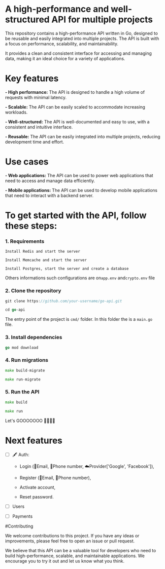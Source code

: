 # A high-performance and well-structured API for multiple projects

This repository contains a high-performance API written in Go, designed to be reusable and easily integrated into multiple projects. The API is built with a focus on performance, scalability, and maintainability. 

It provides a clean and consistent interface for accessing and managing data, making it an ideal choice for a variety of applications.


# Key features

**- High performance:** The API is designed to handle a high volume of requests with minimal latency.

**- Scalable:** The API can be easily scaled to accommodate increasing workloads.

**- Well-structured:** The API is well-documented and easy to use, with a consistent and intuitive interface.

**- Reusable:** The API can be easily integrated into multiple projects, reducing development time and effort.


# Use cases

**- Web applications:** The API can be used to power web applications that need to access and manage data efficiently.

**- Mobile applications:** The API can be used to develop mobile applications that need to interact with a backend server.


# To get started with the API, follow these steps:

### 1. Requirements

```Install Redis and start the server```

```Install Memcache and start the server```

```Install Postgres, start the server and create a database ```

Others informations such configurations are on```app.env``` and```crypto.env``` file

### 2. Clone the repository

```go
git clone https://github.com/your-username/go-api.git
```

```go
cd go-api
```

The entry point of the project is `cmd/` folder. In this folder the is a `main.go` file.

### 3. Install dependencies

```go
go mod download
```

### 4. Run migrations

```go
make build-migrate
```

```go
make run-migrate
```

### 5. Run the API

```go
make build
```

```go
make run
```

Let's GOOOOOOO 🚀🚀🚀🚀


# Next features

- [ ] 🖋️ Auth:
  - Login (📩Email, 📲Phone number, ☁️Provider['Google', 'Facebook']),
  
  - Register (📩Email, 📲Phone number),
  
  - Activate account,
    
  - Reset password.

- [ ] Users

- [ ] Payments

#Contributing

We welcome contributions to this project. If you have any ideas or improvements, please feel free to open an issue or pull request.

We believe that this API can be a valuable tool for developers who need to build high-performance, scalable, and maintainable applications. We encourage you to try it out and let us know what you think.
